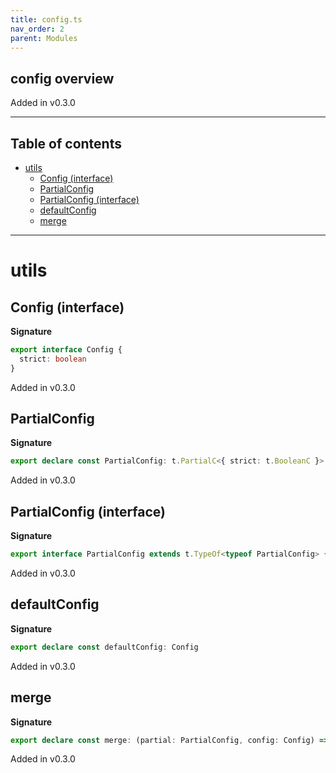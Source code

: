 ```yaml
---
title: config.ts
nav_order: 2
parent: Modules
---
```


## config overview

Added in v0.3.0

---

<h2 class="text-delta">Table of contents</h2>

- [utils](#utils)
  - [Config (interface)](#config-interface)
  - [PartialConfig](#partialconfig)
  - [PartialConfig (interface)](#partialconfig-interface)
  - [defaultConfig](#defaultconfig)
  - [merge](#merge)

---

# utils

## Config (interface)

**Signature**

```ts
export interface Config {
  strict: boolean
}
```

Added in v0.3.0

## PartialConfig

**Signature**

```ts
export declare const PartialConfig: t.PartialC<{ strict: t.BooleanC }>
```

Added in v0.3.0

## PartialConfig (interface)

**Signature**

```ts
export interface PartialConfig extends t.TypeOf<typeof PartialConfig> {}
```

Added in v0.3.0

## defaultConfig

**Signature**

```ts
export declare const defaultConfig: Config
```

Added in v0.3.0

## merge

**Signature**

```ts
export declare const merge: (partial: PartialConfig, config: Config) => Config
```

Added in v0.3.0
